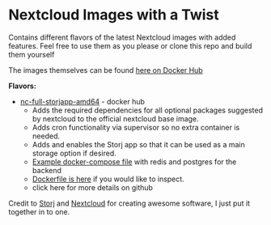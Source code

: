 
# Nextcloud Images with a Twist

Contains different flavors of the latest Nextcloud images with added features. Feel free to use them as you please or clone this repo and build them yourself

The images themselves can be found [here on Docker Hub](https://hub.docker.com/r/bambam018/nextcloud)

**Flavors:**
- [nc-full-storjapp-amd64](/nc-apache-full-storjapp/) - docker hub
  - Adds the required dependencies for all optional packages suggested by nextcloud to the official nextcloud base image.
  - Adds cron functionality via supervisor so no extra container is needed.
  - Adds and enables the Storj app so that it can be used as a main storage option if desired.
  - [Example docker-compose file](/nc-apache-full-storjapp/docker-compose.yml) with redis and postgres for the backend
  - [Dockerfile is here](/nc-apache-full-storjapp/Dockerfile) if you would like to inspect.
  - click here for more details on github

Credit to [Storj](https://github.com/storj-thirdparty/nextcloud-app) and [Nextcloud](https://github.com/nextcloud/docker/tree/master/.examples) for creating awesome software, I just put it together in to one.
